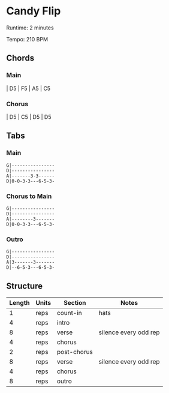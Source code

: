 Candy Flip
==========

Runtime: 2 minutes

Tempo: 210 BPM

Chords
------

### Main

| D5 | F5 | A5 | C5

### Chorus

| D5 | C5 | D5 | D5

Tabs
----

### Main

```
G|----------------
D|----------------
A|-------3-3------
D|0-0-3-3---6-5-3-
```

### Chorus to Main

```
G|----------------
D|----------------
A|--------3-------
D|0-0-3-3---6-5-3-
```

### Outro

```
G|----------------
D|----------------
A|3-------3-------
D|--6-5-3---6-5-3-
```

Structure
---------

| Length | Units | Section      | Notes                 |
|--------|-------|--------------|-----------------------|
| 1      | reps  | count-in     | hats                  |
| 4      | reps  | intro        |                       |
| 8      | reps  | verse        | silence every odd rep |
| 4      | reps  | chorus       |                       |
| 2      | reps  | post-chorus  |                       |
| 8      | reps  | verse        | silence every odd rep |
| 4      | reps  | chorus       |                       |
| 8      | reps  | outro        |                       |
